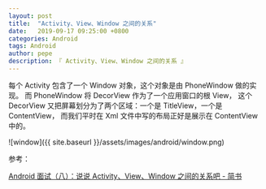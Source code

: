 ```yaml
---
layout: post
title:  "Activity、View、Window 之间的关系"
date:   2019-09-17 09:25:00 +0800
categories: Android
tags: Android
author: pepe
description: 『 Activity、View、Window 之间的关系 』
---
```


每个 Activity 包含了一个 Window 对象，这个对象是由 PhoneWindow 做的实现。
而 PhoneWindow 将 DecorView 作为了一个应用窗口的根 View，
这个 DecorView 又把屏幕划分为了两个区域：一个是 TitleView，一个是 ContentView，
而我们平时在 Xml 文件中写的布局正好是展示在 ContentView 中的。

![window]({{ site.baseurl }}/assets/images/android/window.png)


参考：

[Android 面试（八）：说说 Activity、View、Window 之间的关系吧 - 简书](https://www.jianshu.com/p/d7853c4aba9c)
















